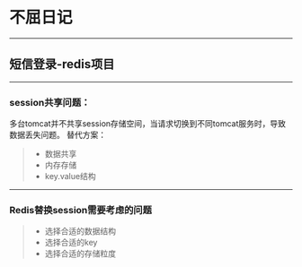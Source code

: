 # 不屈日记

---
## 短信登录-redis项目

---
### session共享问题：

多台tomcat并不共享session存储空间，当请求切换到不同tomcat服务时，导致数据丢失问题。
替代方案：
> * 数据共享
> * 内存存储
> * key.value结构

---
### Redis替换session需要考虑的问题
> * 选择合适的数据结构
> * 选择合适的key
> * 选择合适的存储粒度